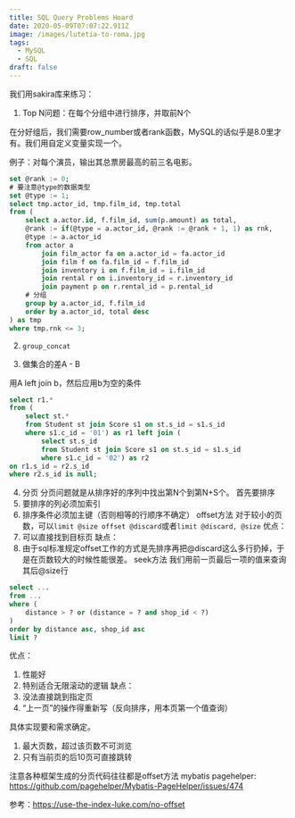 ```yaml
---
title: SQL Query Problems Hoard
date: 2020-05-09T07:07:22.911Z
image: /images/lutetia-to-roma.jpg
tags:
  - MySQL
  - SQL
draft: false
---
```

我们用sakira库来练习：

1. Top N问题：在每个分组中进行排序，并取前N个

在分好组后，我们需要row_number或者rank函数，MySQL的话似乎是8.0里才有。我们用自定义变量实现一个。

例子：对每个演员，输出其总票房最高的前三名电影。

```sql
set @rank := 0;
# 要注意@type的数据类型
set @type := 1; 
select tmp.actor_id, tmp.film_id, tmp.total
from (
    select a.actor.id, f.film_id, sum(p.amount) as total,
    @rank := if(@type = a.actor_id, @rank := @rank + 1, 1) as rnk,
    @type := a.actor_id
    from actor a 
        join film_actor fa on a.actor_id = fa.actor_id
        join film f on fa.film_id = f.film_id
        join inventory i on f.film_id = i.film_id
        join rental r on i.inventory_id = r.inventory_id
        join payment p on r.rental_id = p.rental_id
    # 分组
    group by a.actor_id, f.film_id 
    order by a.actor_id, total desc
) as tmp
where tmp.rnk <= 3;
```

2. `group_concat`
   
3. 做集合的差A - B

用A left join b，然后应用b为空的条件
```sql
select r1.*
from (
    select st.*
    from Student st join Score s1 on st.s_id = s1.s_id
    where s1.c_id = '01') as r1 left join (
        select st.s_id
        from Student st join Score s1 on st.s_id = s1.s_id
        where s1.c_id = '02') as r2
on r1.s_id = r2.s_id
where r2.s_id is null;
```

4. 分页
分页问题就是从排序好的序列中找出第N个到第N+S个。
首先要排序
1. 要排序的列必须加索引
2. 排序条件必须加主键（否则相等的行顺序不确定）
offset方法
对于较小的页数，可以`limit @size offset @discard`或者`limit @discard, @size`
优点：
1. 可以直接找到目标页
缺点：
1. 由于sql标准规定offset工作的方式是先排序再把@discard这么多行扔掉，于是在页数较大的时候性能很差。
seek方法
我们用前一页最后一项的值来查询其后@size行
```sql
select ...
from ...
where ( 
    distance > ? or (distance = ? and shop_id < ?)
)
order by distance asc, shop_id asc
limit ?
```
优点：
1. 性能好
2. 特别适合无限滚动的逻辑
缺点：
1. 没法直接跳到指定页
2. “上一页”的操作得重新写（反向排序，用本页第一个值查询）

具体实现要和需求确定。
1. 最大页数，超过该页数不可浏览
2. 只有当前页的后10页可直接跳转

注意各种框架生成的分页代码往往都是offset方法
mybatis pagehelper:
https://github.com/pagehelper/Mybatis-PageHelper/issues/474

参考：https://use-the-index-luke.com/no-offset